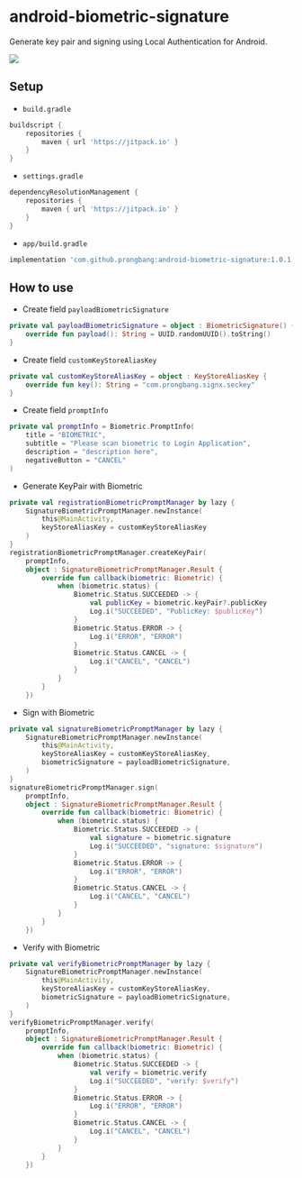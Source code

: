 # android-biometric-signature

Generate key pair and signing using Local Authentication for Android.

[![](https://jitpack.io/v/prongbang/android-biometric-signature.svg)](https://jitpack.io/#prongbang/android-biometric-signature)

## Setup

- `build.gradle`

```groovy
buildscript {
    repositories {
        maven { url 'https://jitpack.io' }
    }
}
```

- `settings.gradle`

```groovy
dependencyResolutionManagement {
    repositories {
        maven { url 'https://jitpack.io' }
    }
}
```

- `app/build.gradle`

```groovy
implementation 'com.github.prongbang:android-biometric-signature:1.0.1'
```

## How to use

- Create field `payloadBiometricSignature`

```kotlin
private val payloadBiometricSignature = object : BiometricSignature() {
    override fun payload(): String = UUID.randomUUID().toString()
}
```

- Create field `customKeyStoreAliasKey`

```kotlin
private val customKeyStoreAliasKey = object : KeyStoreAliasKey {
    override fun key(): String = "com.prongbang.signx.seckey"
}
```

- Create field `promptInfo`

```kotlin
private val promptInfo = Biometric.PromptInfo(
    title = "BIOMETRIC",
    subtitle = "Please scan biometric to Login Application",
    description = "description here",
    negativeButton = "CANCEL"
)
```

- Generate KeyPair with Biometric

```kotlin
private val registrationBiometricPromptManager by lazy {
    SignatureBiometricPromptManager.newInstance(
        this@MainActivity,
        keyStoreAliasKey = customKeyStoreAliasKey
    )
}
registrationBiometricPromptManager.createKeyPair(
    promptInfo,
    object : SignatureBiometricPromptManager.Result {
        override fun callback(biometric: Biometric) {
            when (biometric.status) {
                Biometric.Status.SUCCEEDED -> {
                    val publicKey = biometric.keyPair?.publicKey
                    Log.i("SUCCEEDED", "PublicKey: $publicKey")
                }
                Biometric.Status.ERROR -> {
                    Log.i("ERROR", "ERROR")
                }
                Biometric.Status.CANCEL -> {
                    Log.i("CANCEL", "CANCEL")
                }
            }
        }
    })
```

- Sign with Biometric

```kotlin
private val signatureBiometricPromptManager by lazy {
    SignatureBiometricPromptManager.newInstance(
        this@MainActivity,
        keyStoreAliasKey = customKeyStoreAliasKey,
        biometricSignature = payloadBiometricSignature,
    )
}
signatureBiometricPromptManager.sign(
    promptInfo,
    object : SignatureBiometricPromptManager.Result {
        override fun callback(biometric: Biometric) {
            when (biometric.status) {
                Biometric.Status.SUCCEEDED -> {
                    val signature = biometric.signature
                    Log.i("SUCCEEDED", "signature: $signature")
                }
                Biometric.Status.ERROR -> {
                    Log.i("ERROR", "ERROR")
                }
                Biometric.Status.CANCEL -> {
                    Log.i("CANCEL", "CANCEL")
                }
            }
        }
    })
```

- Verify with Biometric

```kotlin
private val verifyBiometricPromptManager by lazy {
    SignatureBiometricPromptManager.newInstance(
        this@MainActivity,
        keyStoreAliasKey = customKeyStoreAliasKey,
        biometricSignature = payloadBiometricSignature,
    )
}
verifyBiometricPromptManager.verify(
    promptInfo,
    object : SignatureBiometricPromptManager.Result {
        override fun callback(biometric: Biometric) {
            when (biometric.status) {
                Biometric.Status.SUCCEEDED -> {
                    val verify = biometric.verify
                    Log.i("SUCCEEDED", "verify: $verify")
                }
                Biometric.Status.ERROR -> {
                    Log.i("ERROR", "ERROR")
                }
                Biometric.Status.CANCEL -> {
                    Log.i("CANCEL", "CANCEL")
                }
            }
        }
    })
```
